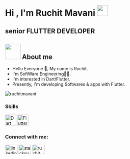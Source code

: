 <h1>Hi , I'm Ruchit Mavani <img src="https://media.giphy.com/media/hvRJCLFzcasrR4ia7z/giphy.gif" width="35"></h1>
<h2>  senior FLUTTER DEVELOPER </h2>

## <img src = "https://user-images.githubusercontent.com/63050133/156777293-72a6e681-2582-4a9d-ad92-09d1181d47c7.gif" width = 50px height = 50px>  About me

- Hello Everyone 👋, My name is Ruchit.<br>
- I'm SoftWare Engineering👨‍💻.<br>
- I'm interested in Dart/Flutter.<br>
- Presently, I'm developing Softwares & apps with Flutter.
<!-- - 🔭 I’m currently working on ...
- 🌱 I’m currently learning ...
- 👯 I’m looking to collaborate on ...
- 🤔 I’m looking for help with ...
- 💬 Ask me about ...
- 📫 How to reach me: ...
- 😄 Pronouns: ...
- ⚡ Fun fact: ... -->
<!-- - You can see my portfolio at [Instagram](http://www.instagram.com/codewithflexz)<br> -->

<img src="https://komarev.com/ghpvc/?username=ruchitmavani&label=Profile%20views&color=8042fc&style=plastic" alt="ruchitmavani" /> 

### Skills

<p align="left">
<a href="https://dart.dev/" target="_blank" rel="noreferrer"><img src="https://raw.githubusercontent.com/danielcranney/readme-generator/main/public/icons/skills/dart-colored.svg" width="36" height="36" alt="Dart" /></a>
<a href="https://flutter.dev/" target="_blank" rel="noreferrer"><img src="https://raw.githubusercontent.com/danielcranney/readme-generator/main/public/icons/skills/flutter-colored.svg" width="36" height="36" alt="Flutter" /></a>
</p>

### Connect with me:

<p align="left">
<a href="www.linkedin.com/in/ruchitmavani" target="blank"><img align="center" src="https://raw.githubusercontent.com/rahuldkjain/github-profile-readme-generator/master/src/images/icons/Social/linked-in-alt.svg" alt="linkedin.com/in/ruchitmavani" height="30" width="40" /></a>
<a href="https://stackoverflow.com/users/15225566" target="blank"><img align="center" src="https://raw.githubusercontent.com/rahuldkjain/github-profile-readme-generator/master/src/images/icons/Social/stack-overflow.svg" alt="stackoverflow.com/users/15225566" height="30" width="40" /></a>
<a href="https://instagram.com/ruchit_mavani" target="blank"><img align="center" src="https://raw.githubusercontent.com/rahuldkjain/github-profile-readme-generator/master/src/images/icons/Social/instagram.svg" alt="ruchit_mavani" height="30" width="40" /></a>
</p>

<!--
**ruchitmavani/ruchitmavani** is a ✨ _special_ ✨ repository because its `README.md` (this file) appears on your GitHub profile.

Here are some ideas to get you started:

- 🔭 I’m currently working on ...
- 🌱 I’m currently learning ...
- 👯 I’m looking to collaborate on ...
- 🤔 I’m looking for help with ...
- 💬 Ask me about ...
- 📫 How to reach me: ...
- 😄 Pronouns: ...
- ⚡ Fun fact: ...
-->
